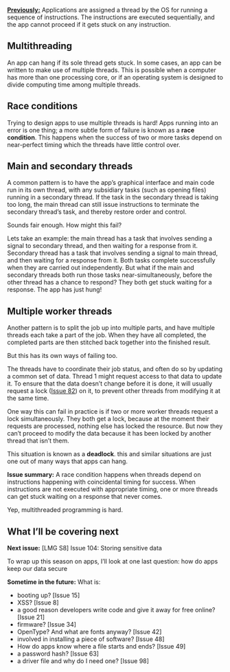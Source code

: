 [**Previously:**](https://buttondown.email/laymansguide/archive/) Applications are assigned a thread by the OS for running a sequence of instructions. The instructions are executed sequentially, and the app cannot proceed if it gets stuck on any instruction.

## Multithreading

An app can hang if its sole thread gets stuck. In some cases, an app can be written to make use of multiple threads. This is possible when a computer has more than one processing core, or if an operating system is designed to divide computing time among multiple threads.

## Race conditions

Trying to design apps to use multiple threads is hard! Apps running into an error is one thing; a more subtle form of failure is known as a **race condition**. This happens when the success of two or more tasks depend on near-perfect timing which the threads have little control over.

## Main and secondary threads

A common pattern is to have the app’s graphical interface and main code run in its own thread, with any subsidiary tasks (such as opening files) running in a secondary thread. If the task in the secondary thread is taking too long, the main thread can still issue instructions to terminate the secondary thread’s task, and thereby restore order and control.

Sounds fair enough. How might this fail?

Lets take an example: the main thread has a task that involves sending a signal to secondary thread, and then waiting for a response from it. Secondary thread has a task that involves sending a signal to main thread, and then waiting for a response from it. Both tasks complete successfully when they are carried out independently. But what if the main and secondary threads both run those tasks near-simultaneously, before the other thread has a chance to respond? They both get stuck waiting for a response. The app has just hung!

## Multiple worker threads

Another pattern is to split the job up into multiple parts, and have multiple threads each take a part of the job. When they have all completed, the completed parts are then stitched back together into the finished result.

But this has its own ways of failing too.

The threads have to coordinate their job status, and often do so by updating a common set of data. Thread 1 might request access to that data to update it. To ensure that the data doesn’t change before it is done, it will usually request a lock ([Issue 82](https://buttondown.email/laymansguide/archive/lmg-s7-issue-82-multiplayer-databases/)) on it, to prevent other threads from modifying it at the same time.

One way this can fail in practice is if two or more worker threads request a lock simultaneously. They both get a lock, because at the moment their requests are processed, nothing else has locked the resource. But now they can’t proceed to modify the data because it has been locked by another thread that isn’t them.

This situation is known as a **deadlock**. this and similar situations are just one out of many ways that apps can hang.

**Issue summary:** A race condition happens when threads depend on instructions happening with coincidental timing for success. When instructions are not executed with appropriate timing, one or more threads can get stuck waiting on a response that never comes.

Yep, multithreaded programming is hard.

## What I’ll be covering next

**Next issue:** [LMG S8] Issue 104: Storing sensitive data

To wrap up this season on apps, I’ll look at one last question: how do apps keep our data secure

**Sometime in the future:** What is:

- booting up? [Issue 15]
- XSS? [Issue 8]
- a good reason developers write code and give it away for free online? [Issue 21]
- firmware? [Issue 34]
- OpenType? And what are fonts anyway? [Issue 42]
- involved in installing a piece of software? [Issue 48]
- How do apps know where a file starts and ends? [Issue 49]
- a password hash? [Issue 63]
- a driver file and why do I need one? [Issue 98]
